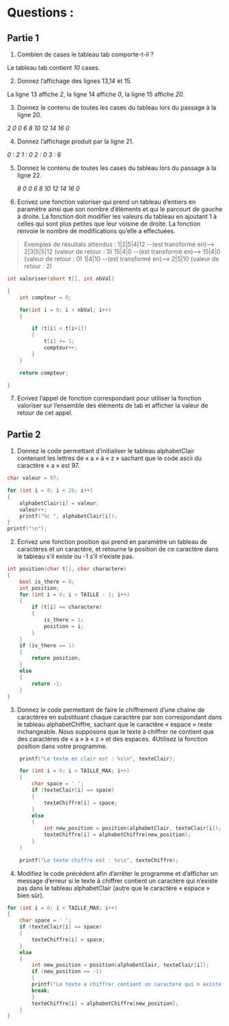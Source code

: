 # Questions :

## Partie 1 

1) Combien de cases le tableau tab comporte-t-il ?

Le tableau tab contient *10* cases.

2) Donnez l’affichage des lignes 13,14 et 15.

La ligne 13 affiche *2*, la ligne 14 affiche *0*, la ligne 15 affiche *20*.

3) Donnez le contenu de toutes les cases du tableau lors du passage à la ligne 20.

*2 0 0 6 8 10 12 14 16 0*
   
4) Donnez l’affichage produit par la ligne 21.

*0 : 2 
1 : 0
2 : 0
3 : 6*
   
5) Donnez le contenu de toutes les cases du tableau lors du passage à la ligne 22.

	*8 0 0 6 8 10 12 14 16 0*
   
6) Ecrivez une fonction valoriser qui prend un tableau d’entiers en paramètre ainsi que
	son nombre d’éléments et qui le parcourt de gauche à droite. La fonction doit
	modifier les valeurs du tableau en ajoutant 1 à celles qui sont plus petites que leur
	voisine de droite. La fonction renvoie le nombre de modifications qu’elle a effectuées.


> Exemples de résultats attendus :
	1|2|5|4|12 --(est transformé en)--> 2|3|5|5|12 (valeur de retour : 3)
	15|4|0 --(est transformé en)--> 15|4|0 (valeur de retour : 0)
	1|4|10 --(est transformé en)--> 2|5|10 (valeur de retour : 2)

```c
int valoriser(short t[], int nbVal)

{
    int compteur = 0;

    for(int i = 0; i < nbVal; i++)
    {

        if (t[i] < t[i+1])
        {
            t[i] += 1;
            compteur++;
        }
    }

    return compteur;

}
```


7) Ecrivez l’appel de fonction correspondant pour utiliser la fonction valoriser sur l’ensemble des éléments de tab et afficher la valeur de retour de cet appel.

## Partie 2 

1) Donnez le code permettant d’initialiser le tableau alphabetClair contenant les lettres de « a » à « z » sachant que le code ascii du caractère « a » est 97.

```c
char valeur = 97;

for (int i = 0; i < 26; i++)
{
	alphabetClair[i] = valeur;
    valeur++;
    printf("%c ", alphabetClair[i]);
}
printf("\n");
```

2) Ecrivez une fonction position qui prend en paramètre un tableau de caractères et un caractère, et retourne la position de ce caractère dans le tableau s’il existe ou -1 s’il n’existe pas.

```c
int position(char t[], char charactere)
{
    bool is_there = 0;
    int position;
    for (int i = 0; i < TAILLE - 1; i++)
    {
        if (t[i] == charactere)
        {
            is_there = 1;
            position = i;
        }
    }
    if (is_there == 1)
    {
        return position;
    }
    else
    {
        return -1;
    }
}
```


3) Donnez le code permettant de faire le chiffrement d’une chaine de caractères en substituant chaque caractère par son correspondant dans le tableau alphabetChiffre, sachant que le caractère « espace » reste inchangeable. Nous supposons que le texte à chiffrer ne contient que des caractères de « a » à « z » et des espaces. 
4Utilisez la fonction position dans votre programme.

```c
    printf("Le texte en clair est : %s\n", texteClair);  

    for (int i = 0; i < TAILLE_MAX; i++)
    {
	    char space = ' ';
		if (texteClair[i] == space)
        {
            texteChiffre[i] = space;
        }
        else
        {
            int new_position = position(alphabetClair, texteClair[i]);
            texteChiffre[i] = alphabetChiffre[new_position];
        }
    }
    
    printf("Le texte chiffre est : %s\n", texteChiffre);

```

4) Modifiez le code précédent afin d’arrêter le programme et d’afficher un message d’erreur si le texte à chiffrer contient un caractère qui n’existe pas dans le tableau alphabetClair (autre que le caractère « espace » bien sûr).

```c    
for (int i = 0; i < TAILLE_MAX; i++)
{
	char space = ' ';
	if (texteClair[i] == space)
	{
		texteChiffre[i] = space;
	}
	else
	{
		int new_position = position(alphabetClair, texteClair[i]);
		if (new_position == -1)
	    {
	    printf("Le texte a chiffrer contient un caractere qui n existe pas dans le tableau alphabetClair\n");
	    break;
	    }
		texteChiffre[i] = alphabetChiffre[new_position];
	}
}
```

